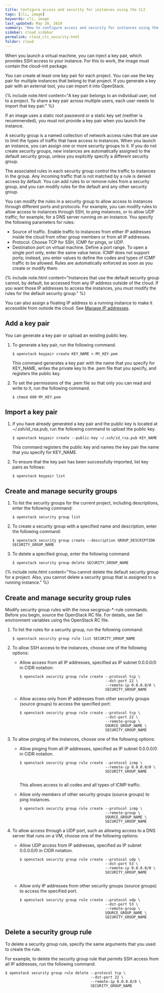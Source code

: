 ```yaml
---
title: Configure access and security for instances using the CLI
tags: [cli, image]
keywords: cli, image
last_updated: May 20, 2019
summary: "How to configure access and security for instances using the CLI"
sidebar: cloud_sidebar
permalink: cloud_cli_security.html
folder: cloud
---
```


When you launch a virtual machine, you can inject a key pair, which provides SSH access to your instance. For this to work, the image must contain the cloud-init package.

You can create at least one key pair for each project. You can use the key pair for multiple instances that belong to that project. If you generate a key pair with an external tool, you can import it into OpenStack.

{% include note.html content="A key pair belongs to an individual user, not to a project. To share a key pair across multiple users, each user needs to import that key pair." %}

If an image uses a static root password or a static key set (neither is recommended), you must not provide a key pair when you launch the instance.

A security group is a named collection of network access rules that are use to limit the types of traffic that have access to instances. When you launch an instance, you can assign one or more security groups to it. If you do not create security groups, new instances are automatically assigned to the default security group, unless you explicitly specify a different security group.

The associated rules in each security group control the traffic to instances in the group. Any incoming traffic that is not matched by a rule is denied access by default. You can add rules to or remove rules from a security group, and you can modify rules for the default and any other security group.

You can modify the rules in a security group to allow access to instances through different ports and protocols. For example, you can modify rules to allow access to instances through SSH, to ping instances, or to allow UDP traffic; for example, for a DNS server running on an instance. You specify the following parameters for rules:

* Source of traffic. Enable traffic to instances from either IP addresses inside the cloud from other group members or from all IP addresses.
* Protocol. Choose TCP for SSH, ICMP for pings, or UDP.
* Destination port on virtual machine. Define a port range. To open a single port only, enter the same value twice. ICMP does not support ports; instead, you enter values to define the codes and types of ICMP traffic to be allowed.
Rules are automatically enforced as soon as you create or modify them.

{% include note.html content="Instances that use the default security group cannot, by default, be accessed from any IP address outside of the cloud. If you want those IP addresses to access the instances, you must modify the rules for the default security group." %}

You can also assign a floating IP address to a running instance to make it accessible from outside the cloud. See [Manage IP addresses](cloud_cli_instance_ip.html).

## Add a key pair
You can generate a key pair or upload an existing public key.

1. To generate a key pair, run the following command.
   ```shell
   $ openstack keypair create KEY_NAME > MY_KEY.pem
   ```
   This command generates a key pair with the name that you specify for KEY_NAME, writes the private key to the .pem file that you specify, and registers the public key.

1. To set the permissions of the .pem file so that only you can read and write to it, run the following command.
   ```shell
   $ chmod 600 MY_KEY.pem
   ```

## Import a key pair
1. If you have already generated a key pair and the public key is located at ~/.ssh/id_rsa.pub, run the following command to upload the public key.

   ```shell
   $ openstack keypair create --public-key ~/.ssh/id_rsa.pub KEY_NAME
   ```
   This command registers the public key and names the key pair the name that you specify for KEY_NAME.

1. To ensure that the key pair has been successfully imported, list key pairs as follows:

   ```shell
   $ openstack keypair list
   ```

## Create and manage security groups
1. To list the security groups for the current project, including descriptions, enter the following command:

   ```shell
   $ openstack security group list
   ```

1. To create a security group with a specified name and description, enter the following command:

   ```shell
   $ openstack security group create --description GROUP_DESCRIPTION SECURITY_GROUP_NAME
   ```
1. To delete a specified group, enter the following command:

   ```shell
   $ openstack security group delete SECURITY_GROUP_NAME
   ```

{% include note.html content="You cannot delete the default security group for a project. Also, you cannot delete a security group that is assigned to a running instance." %}

## Create and manage security group rules
Modify security group rules with the nova secgroup-\*-rule commands. Before you begin, source the OpenStack RC file. For details, see Set environment variables using the OpenStack RC file.

1. To list the rules for a security group, run the following command:

   ```shell
   $ openstack security group rule list SECURITY_GROUP_NAME
   ```
1. To allow SSH access to the instances, choose one of the following options:

   - Allow access from all IP addresses, specified as IP subnet 0.0.0.0/0 in CIDR notation:

     ```shell
     $ openstack security group rule create --protocol tcp \
                                            --dst-port 22 \
                                            --remote-ip 0.0.0.0/0 \
                                            SECURITY_GROUP_NAME
     ```
   - Allow access only from IP addresses from other security groups (source groups) to access the specified port:

     ```shell
     $ openstack security group rule create --protocol tcp \
                                            --dst-port 22 \
                                            --remote-group \
                                            SOURCE_GROUP_NAME \
                                            SECURITY_GROUP_NAME
     ```

1. To allow pinging of the instances, choose one of the following options:

   - Allow pinging from all IP addresses, specified as IP subnet 0.0.0.0/0 in CIDR notation.

     ```shell
     $ openstack security group rule create --protocol icmp \
                                            --remote-ip 0.0.0.0/0 \
                                            SECURITY_GROUP_NAME
 
     ```

     This allows access to all codes and all types of ICMP traffic.

   - Allow only members of other security groups (source groups) to ping instances.
     ```shell
     $ openstack security group rule create --protocol icmp \
                                            --remote-group \
                                            SOURCE_GROUP_NAME \
                                            SECURITY_GROUP_NAME
     ```
1. To allow access through a UDP port, such as allowing access to a DNS server that runs on a VM, choose one of the following options:

   - Allow UDP access from IP addresses, specified as IP subnet 0.0.0.0/0 in CIDR notation.
     ```shell
     $ openstack security group rule create --protocol udp \
                                            --dst-port 53 \
                                            --remote-ip 0.0.0.0/0 \
                                            SECURITY_GROUP_NAME
 
     ```
   - Allow only IP addresses from other security groups (source groups) to access the specified port.

     ```shell
     $ openstack security group rule create --protocol udp \
                                            --dst-port 53 \
                                            --remote-group \
                                            SOURCE_GROUP_NAME \
                                            SECURITY_GROUP_NAME
     ```

## Delete a security group rule
To delete a security group rule, specify the same arguments that you used to create the rule.

For example, to delete the security group rule that permits SSH access from all IP addresses, run the following command.
```shell
$ openstack security group rule delete --protocol tcp \
                                       --dst-port 22 \
                                       --remote-ip 0.0.0.0/0 \
                                       SECURITY_GROUP_NAME
```
